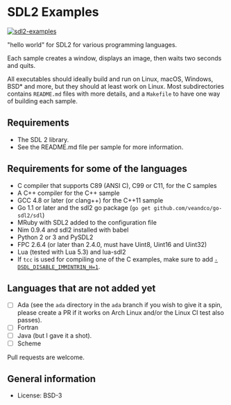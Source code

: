 SDL2 Examples
=============

[![sdl2-examples](https://github.com/xyproto/sdl2-examples/actions/workflows/main.yml/badge.svg)](https://github.com/xyproto/sdl2-examples/actions/workflows/main.yml)

"hello world" for SDL2 for various programming languages.

Each sample creates a window, displays an image, then waits two seconds and quits.

All executables should ideally build and run on Linux, macOS, Windows, BSD* and more, but they should at least work on Linux. Most subdirectories contains `README.md` files with more details, and a `Makefile` to have one way of building each sample.


Requirements
------------

* The SDL 2 library.
* See the README.md file per sample for more information.


Requirements for some of the languages
--------------------------------------

* C compiler that supports C89 (ANSI C), C99 or C11, for the C samples
* A C++ compiler for the C++ sample
* GCC 4.8 or later (or clang++) for the C++11 sample
* Go 1.1 or later and the sdl2 go package (`go get github.com/veandco/go-sdl2/sdl`)
* MRuby with SDL2 added to the configuration file
* Nim 0.9.4 and sdl2 installed with babel
* Python 2 or 3 and PySDL2
* FPC 2.6.4 (or later than 2.4.0, must have Uint8, Uint16 and Uint32)
* Lua (tested with Lua 5.3) and lua-sdl2
* If `tcc` is used for compiling one of the C examples, make sure to add [`-DSDL_DISABLE_IMMINTRIN_H=1`](https://www.mail-archive.com/tinycc-devel@nongnu.org/msg08821.html).


Languages that are not added yet
--------------------------------

- [ ] Ada (see the `ada` directory in the `ada` branch if you wish to give it a spin, please create a PR if it works on Arch Linux and/or the Linux CI test also passes).
- [ ] Fortran
- [ ] Java (but I gave it a shot).
- [ ] Scheme

Pull requests are welcome.


General information
----------------------

* License: BSD-3
